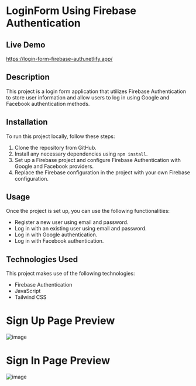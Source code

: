 # LoginForm Using Firebase Authentication

## Live Demo 
https://login-form-firebase-auth.netlify.app/

## Description
This project is a login form application that utilizes Firebase Authentication to store user information
and allow users to log in using Google and Facebook authentication methods.

## Installation
To run this project locally, follow these steps:
1. Clone the repository from GitHub.
2. Install any necessary dependencies using `npm install`.
3. Set up a Firebase project and configure Firebase Authentication with Google and Facebook providers.
4. Replace the Firebase configuration in the project with your own Firebase configuration.

## Usage
Once the project is set up, you can use the following functionalities:
- Register a new user using email and password.
- Log in with an existing user using email and password.
- Log in with Google authentication.
- Log in with Facebook authentication.

## Technologies Used
This project makes use of the following technologies:
- Firebase Authentication
- JavaScript
- Tailwind CSS
  
# Sign Up Page Preview
![image](https://github.com/RafiaZeeshan14/LoginForm-Firebase-Auth/assets/141746940/1c33ed09-1495-4619-865f-5e187daea461)

# Sign In Page Preview
![image](https://github.com/RafiaZeeshan14/LoginForm-Firebase-Auth/assets/141746940/b70ca222-a162-4609-a0d8-66c2c8504fef)



